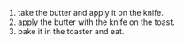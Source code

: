 1. take the butter and apply it on the knife.
2. apply the butter with the knife on the toast.
3. bake it in the toaster and eat.